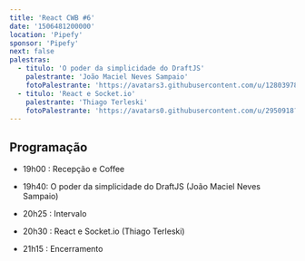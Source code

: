 ```yaml
---
title: 'React CWB #6'
date: '1506481200000'
location: 'Pipefy'
sponsor: 'Pipefy'
next: false
palestras:
  - titulo: 'O poder da simplicidade do DraftJS'
    palestrante: 'João Maciel Neves Sampaio'
    fotoPalestrante: 'https://avatars3.githubusercontent.com/u/12803978?s=460&v=4'
  - titulo: 'React e Socket.io'
    palestrante: 'Thiago Terleski'
    fotoPalestrante: 'https://avatars0.githubusercontent.com/u/2950918?s=460&v=4'
---
```


## Programação

- 19h00 : Recepção e Coffee

- 19h40: O poder da simplicidade do DraftJS (João Maciel Neves Sampaio)

- 20h25 : Intervalo

- 20h30 : React e Socket.io (Thiago Terleski)

- 21h15 : Encerramento
